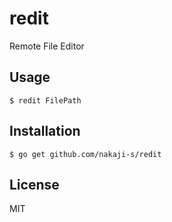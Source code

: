 # redit

Remote File Editor

## Usage
```
$ redit FilePath
```

## Installation

```
$ go get github.com/nakaji-s/redit
```

## License

MIT

